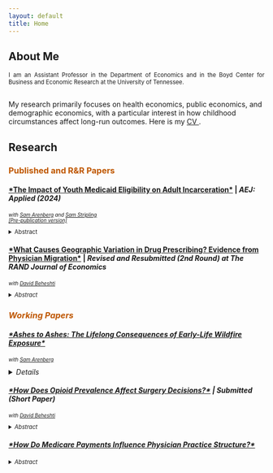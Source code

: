 ```yaml
---
layout: default
title: Home
---
```


<h2> About Me </h2> 
<p align="justify" style="font-size:80%;"> I am an Assistant Professor in the Department of Economics and in the Boyd Center for Business and Economic Research at the University of Tennessee. <br/>
<br/>  
  
My research primarily focuses on health economics, public economics, and demographic economics, with a particular interest in how childhood circumstances affect long-run outcomes. Here is my <a href="https://sethneller.github.io/neller_cv.pdf"> CV </a>.
<br/>
  
<h2> Research </h2> 

<h3 style="color:#bf5700;"> Published and R&R Papers  </h3>

<h4><a href="https://www.aeaweb.org/articles?id=10.1257/app.20200785">*The Impact of Youth Medicaid Eligibility on Adult Incarceration*</a> | <i> AEJ: Applied (2024) </i> </h4>
<p style="font-size:70%;"><i> with <a href="https://samuelarenberg.com/">Sam Arenberg</a> and <a href="https://samstripling.com/">Sam Stripling</a> <br/>
<a href="https://sethneller.github.io/papers/Medicaid_and_incarceration.pdf"> [Pre-publication version] </a> </i> </p>

<details>
 <summary style="font-size:80%;"> Abstract </summary>
    <p align="justify" style="font-size:80%;"> This paper identifies an important spillover associated with public health insurance: reduced incarceration. In 1990, Congress passed legislation that  increased Medicaid eligibility for individuals born after September 30, 1983. We show that Black children born just after the cutoff are 5 percent less likely to be incarcerated by age 28, driven primarily by a decrease in incarcerations connected to financially motivated offenses. Children of other races, who experienced almost no gain in Medicaid coverage as a result of the policy, demonstrate no such declines. We find that reduced incarceration in adulthood substantially offsets the initial costs of expanding eligibility. </p>
</details>

<h4> <a href="https://sethneller.github.io/papers/beheshti_neller_physician_prescribing.pdf"> *What Causes Geographic Variation in Drug Prescribing? Evidence from Physician Migration*</a> | <i> Revised and Resubmitted (2nd Round) at The RAND Journal of Economics </i></h4>
<p style="font-size:70%;"><i> with <a href="https://sites.google.com/view/davidbeheshti">David Beheshti</a> </p>

<details>
 <summary style="font-size:80%;"> Abstract </summary>
    <p align="justify" style="font-size:80%;"> In this paper, we examine the importance of individual physicians in explaining the significant variation in prescription drug spending in Medicare Part D. By tracking
prescribing behavior before and after physician relocations, we find that movers’ prescribing converges toward the average of their new location. However, this convergence is far from complete, highlighting the importance of idiosyncratic physician-specific factors. Overall, these physician-specific factors explain about 60 to 70 percent of the cross-sectional variation in prescription drug spending, suggesting that physicians are one of the most important supply-side determinants of this variation. We investigate several potential mechanisms behind this partial convergence. </p>
</details>

<h3 style="color:#bf5700;"> Working Papers </h3>

<h4> <a href="https://sethneller.github.io/papers/Ashes_to_Ashes_Working_Paper.pdf"> *Ashes to Ashes: The Lifelong Consequences of Early-Life Wildfire Exposure*</a> </h4>
 <p style="font-size:70%;"><i> with <a href="https://samuelarenberg.com/">Sam Arenberg</a> <br/>

<details>
 <summary style="font-size:80%;"> Abstract </summary>
      <p align="justify" style="font-size:80%;"> This paper assesses the impact of in utero and early-childhood exposure to wildfire smoke on longevity as well as economic achievement, human capital accumulation, and disability in mid-to-late adulthood. To identify areas that were exposed to wildfire pollution, we leverage mid-20th century (1930-1969) California wildfires and smoke dispersion modeling. We then combine these wildfire pollution data with comprehensive, restricted-use administrative data from the Social Security Administration and Census Bureau.  These linked data allow us to measure childhood wildfire smoke exposure for four decades of birth cohorts and to observe a rich set of later-life outcomes. Using these data, we exploit plausibly exogenous variation in smoke exposure--which is a function of fire timing and size as well as wind direction and speed--to identify long-run effects. We find that moving from the 25th to 75th percentile of early-life wildfire smoke exposure results in 1.7 additional deaths before age 55 per 1,000 individuals, conditional on surviving past early childhood. Aggregating these effects across ages 30 to 80 translates to 46 life years lost per 1,000 persons. We further find that smoke exposure results in unfavorable changes to a wide range of later-life outcomes across economic achievement, educational attainment, and disability measures. From these results, we estimate that each child born in California during our sample period sustained, on average, approximately $22,000 of discounted damages in lost life expectancy and lost earnings due to wildfire smoke. These findings suggest that warming temperatures, which exacerbate the duration and intensity of wildfire seasons, are already meaningfully affecting the life cycles of exposed children through increased smoke exposure.
 </p>
  </details>


<h4> <a href="https://sethneller.github.io/papers/Opiod_and_Surgeries.pdf"> *How Does Opioid Prevalence Affect Surgery Decisions?*</a> | <i> Submitted (Short Paper) </i> </h4>
<p style="font-size:70%;"><i> with <a href="https://sites.google.com/view/davidbeheshti">David Beheshti</a> <br/> </p>

<details>
 <summary style="font-size:80%;"> Abstract </summary>
    <p align="justify" style="font-size:80%;"> This paper studies how the prevalence of opioids affects joint physician-patient decisions over medical procedures. Following Alpert et al. (2022), we utilize variation in
opioid exposure due to state policies that affected OxyContin’s marketing and market entry. Our results suggest that higher availability of opioids led to a substantial (21%) increase in the number of elective surgical discharges, such as knee replacements, hip replacements, and back surgeries. We also consider effects for non-elective surgical discharges—procedures where we expect a much smaller response to the availability of opioids—and find a statistically insignificant increase of 1%. Finally, we investigate medical discharges—procedures where no response is expected—and find no detectable effect. This increase in elective procedures is consistent with a model of physician behavior that incorporates patient pain and post-surgical well-being into surgical decisions and where decreases in the “hassle” of prescribing pain-reducing medication pushes marginal patients to undergo surgeries that they might not otherwise elect. Our results highlight an important tradeoff: while liberal opioid prescribing has led to widespread misuse and abuse, the availability of opioids may allow some patients to undergo quality-of-life improving surgeries that would otherwise be too painful. </p>
</details>





<h4> <a href="https://sethneller.github.io/papers/Practice_structure.pdf">*How Do Medicare Payments Influence Physician Practice Structure?*</a> </h4>

<details>
 <summary style="font-size:80%;"> Abstract </summary>
    <p align="justify" style="font-size:80%;"> This paper exploits spatial discontinuities in Medicare payment rates to estimate the effect of reimbursements on primary care physicians’ choice of organizational structure. I find that a 1 percent increase in Medicare reimbursement leads to a 1.7 to 2.2 percentage point increase in primary care doctors who practice with a small group (defined as 25 providers or fewer). This effect is driven by changes in the tails of the practice size distribution: a 1.8 percentage point increase in physicians who are affiliated with the smallest (1- or 2-provider) practice groups with a corresponding decrease in physicians joining very large practices (≥ 150 providers). I do not, however, detect any evidence of physician sorting or bunching around the boundary in response to differential payment, supporting the underlying assumptions of my regression discontinuity design. Accordingly, my findings suggest that Medicare pricing may be a factor in the trend of consolidation in the physician and clinical services market. </p>
</details>
